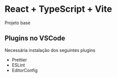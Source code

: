 # React + TypeScript + Vite

Projeto base

## Plugins no VSCode
Necessária instalação dos seguintes plugins
* Prettier
* ESLint
* EditorConfig
